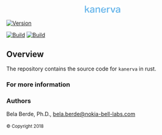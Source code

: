 <div align="center">
        <img width="20%" src="administrativia/images/kanerva.jpg" alt="kanerva" title="kanerva"></img>
</div>

[![Version](https://img.shields.io/badge/ver-0.1-blue.svg)](https://GitHub.com/Naereen/StrapDown.js/graphs/commit-activity)

[![Build](https://img.shields.io/badge/Linux-passing-green.svg)](https://GitHub.com/Naereen/StrapDown.js/graphs/commit-activity) 
[![Build](https://img.shields.io/badge/OSX-passing-green.svg)](https://GitHub.com/Naereen/StrapDown.js/graphs/commit-activity)

## Overview
The repository contains the source code for `kanerva` in rust.

### For more information


### Authors
Bela Berde, Ph.D., 
<a href="mailto:bela.berde@nokia-bell-labs.com">bela.berde@nokia-bell-labs.com</a>

<footer><small>&copy; Copyright 2018</small></footer>
